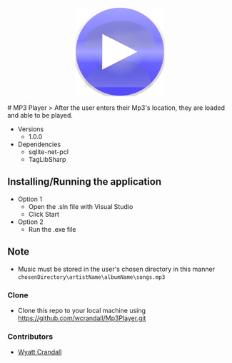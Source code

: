<p align="center">
   <img width="200px" height="200px" title="Mp3PlayerLogo" alt="Mp3PlayerLogo" src="MediaPlayer\Images\Mp3PlayerIcon.png">
</p>   
# MP3 Player 
> After the user enters their Mp3's location, they are loaded and able to be played. 

* Versions 
    * 1.0.0
* Dependencies 
    * sqlite-net-pcl
    * TagLibSharp 
## Installing/Running the application  
* Option 1 
    * Open the .sln file with Visual Studio 
    * Click Start
* Option 2 
    * Run the .exe file 

## Note
* Music must be stored in the user's chosen directory in this manner `chosenDirectory\artistName\albumName\songs.mp3`


### Clone
* Clone this repo to your local machine using https://github.com/wcrandall/Mp3Player.git

### Contributors 
* <a href="https://github.com/wcrandall"> Wyatt Crandall </a> 


